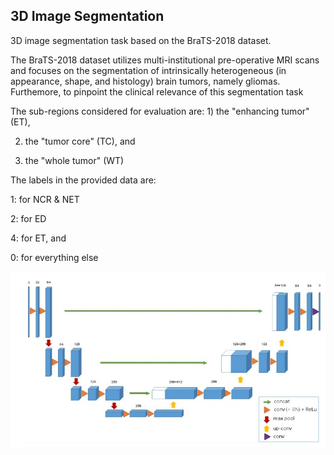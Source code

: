 ## 3D Image Segmentation

3D image segmentation task based on the BraTS-2018 dataset. 

The BraTS-2018 dataset utilizes multi-institutional pre-operative MRI scans and focuses on the segmentation of intrinsically heterogeneous (in appearance, shape, and histology) brain tumors, namely gliomas. Furthemore, to pinpoint the clinical relevance of this segmentation task

The sub-regions considered for evaluation are: 1) the "enhancing tumor" (ET),

2) the "tumor core" (TC), and

3) the "whole tumor" (WT)

The labels in the provided data are:

1: for NCR & NET

2: for ED

4: for ET, and

0: for everything else

![GIF](3D_image_segmentation/3D_UNET.jpg)
